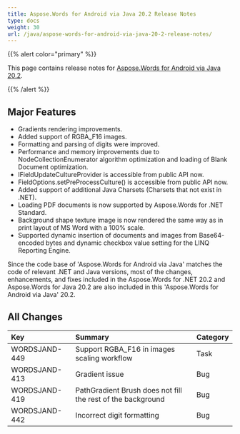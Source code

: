 ```yaml
---
title: Aspose.Words for Android via Java 20.2 Release Notes
type: docs
weight: 30
url: /java/aspose-words-for-android-via-java-20-2-release-notes/
---
```


{{% alert color="primary" %}} 

This page contains release notes for [Aspose.Words for Android via Java 20.2](https://repository.aspose.com/webapp/#/artifacts/browse/tree/General/repo/com/aspose/aspose-words/20.2).

{{% /alert %}} 
## **Major Features**
- Gradients rendering improvements.
- Added support of RGBA_F16 images.
- Formatting and parsing of digits were improved. 
- Performance and memory improvements due to NodeCollectionEnumerator algorithm optimization and loading of Blank Document optimization.
- IFieldUpdateCultureProvider is accessible from public API now.
- FieldOptions.setPreProcessCulture() is accessible from public API now.
- Added support of additional Java Charsets (Charsets that not exist in .NET).
- Loading PDF documents is now supported by Aspose.Words for .NET Standard.
- Background shape texture image is now rendered the same way as in print layout of MS Word with a 100% scale.
- Supported dynamic insertion of documents and images from Base64-encoded bytes and dynamic checkbox value setting for the LINQ Reporting Engine.

Since the code base of 'Aspose.Words for Android via Java' matches the code of relevant .NET and Java versions, most of the changes, enhancements, and fixes included in the Aspose.Words for .NET 20.2 and Aspose.Words for Java 20.2 are also included in this 'Aspose.Words for Android via Java' 20.2.
## **All Changes**

|Key|Summary|Category|
| :- | :- | :- |
|WORDSJAND-449|Support RGBA_F16 in images scaling workflow|Task|
|WORDSJAND-413|Gradient issue|Bug|
|WORDSJAND-419|PathGradient Brush does not fill the rest of the background|Bug|
|WORDSJAND-442|Incorrect digit formatting|Bug|

